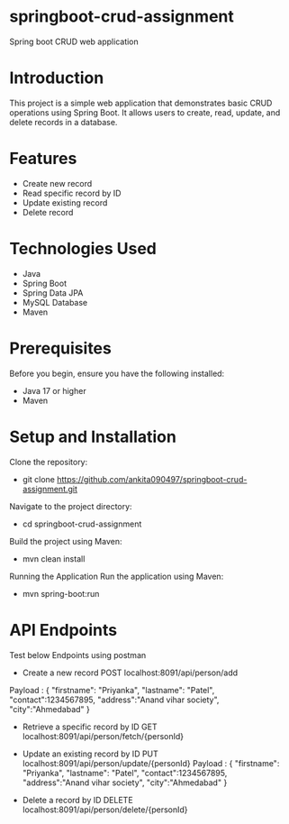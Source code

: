# springboot-crud-assignment
Spring boot CRUD web application 

# Introduction
This project is a simple web application that demonstrates basic CRUD operations using Spring Boot. It allows users to create, read, update, and delete records in a database.

# Features
- Create new record
- Read specific record by ID
- Update existing record
- Delete record

# Technologies Used
- Java
- Spring Boot
- Spring Data JPA
- MySQL Database
- Maven

# Prerequisites
Before you begin, ensure you have the following installed:

- Java 17 or higher
- Maven

# Setup and Installation

Clone the repository:
- git clone https://github.com/ankita090497/springboot-crud-assignment.git

Navigate to the project directory:
- cd springboot-crud-assignment

Build the project using Maven:
- mvn clean install

Running the Application 
Run the application using Maven:
- mvn spring-boot:run

# API Endpoints
Test below Endpoints using postman

- Create a new record
POST localhost:8091/api/person/add  

Payload : {
  "firstname": "Priyanka",
  "lastname": "Patel",
  "contact":1234567895,
  "address":"Anand vihar society",
  "city":"Ahmedabad"
  }

- Retrieve a specific record by ID
GET localhost:8091/api/person/fetch/{personId}

- Update an existing record by ID
PUT localhost:8091/api/person/update/{personId}
  Payload : {
  "firstname": "Priyanka",
  "lastname": "Patel",
  "contact":1234567895,
  "address":"Anand vihar society",
  "city":"Ahmedabad"
  }

- Delete a record by ID
DELETE localhost:8091/api/person/delete/{personId}



